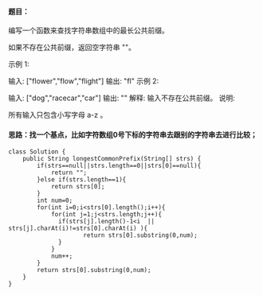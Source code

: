﻿####   题目：
编写一个函数来查找字符串数组中的最长公共前缀。

如果不存在公共前缀，返回空字符串 ""。

示例 1:

输入: ["flower","flow","flight"]
输出: "fl"
示例 2:

输入: ["dog","racecar","car"]
输出: ""
解释: 输入不存在公共前缀。
说明:

所有输入只包含小写字母 a-z 。


####   思路：找一个基点，比如字符数组0号下标的字符串去跟别的字符串去进行比较；
```
class Solution {
    public String longestCommonPrefix(String[] strs) {
        if(strs==null||strs.length==0||strs[0]==null){
            return "";
        }else if(strs.length==1){
            return strs[0];
        }
        int num=0;
        for(int i=0;i<strs[0].length();i++){
            for(int j=1;j<strs.length;j++){
              if(strs[j].length()-1<i  ||  strs[j].charAt(i)!=strs[0].charAt(i) ){
                     return strs[0].substring(0,num);
              }
            }
            num++;
        }
        return strs[0].substring(0,num);
    }
}
```

